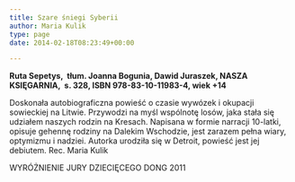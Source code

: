 ```yaml
---
title: Szare śniegi Syberii
author: Maria Kulik
type: page
date: 2014-02-18T08:23:49+00:00

---
```

**Ruta Sepetys,  tłum. Joanna Bogunia, Dawid Juraszek, NASZA KSIĘGARNIA,  s. 328, ISBN 978-83-10-11983-4, wiek +14**

Doskonała autobiograficzna powieść o czasie wywózek i okupacji sowieckiej na Litwie. Przywodzi na myśl wspólnotę losów, jaka stała się udziałem naszych rodzin na Kresach. Napisana w formie narracji 10-latki, opisuje gehennę rodziny na Dalekim Wschodzie, jest zarazem pełna wiary, optymizmu i nadziei. Autorka urodziła się w Detroit, powieść jest jej debiutem. Rec. Maria Kulik

WYRÓŻNIENIE JURY DZIECIĘCEGO DONG 2011